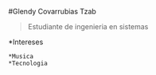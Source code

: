 #Glendy Covarrubias Tzab

>Estudiante de ingenieria en sistemas

*Intereses

	*Musica
	*Tecnologia





